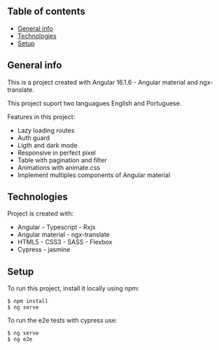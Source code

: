## Table of contents
* [General info](#general-info)
* [Technologies](#technologies)
* [Setup](#setup)

## General info
This is a project created with Angular 16.1.6 - Angular material and ngx-translate.

This project suport two languagues English and Portuguese.

Features in this project:

- Lazy loading routes
- Auth guard
- Ligth and dark mode 
- Responsive in perfect pixel
- Table with pagination and filter
- Animations with animate.css
- Implement multiples components of Angular material

## Technologies
Project is created with:
* Angular - Typescript - Rxjs
* Angular material - ngx-translate
* HTML5 - CSS3 - SASS - Flexbox
* Cypress - jasmine
	
## Setup
To run this project, install it locally using npm:

```
$ npm install
$ ng serve
```

To run the e2e tests with cypress use:

```
$ ng serve
$ ng e2e
```